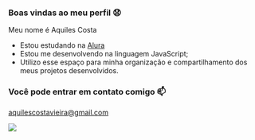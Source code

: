 ### Boas vindas ao meu perfil 😧

Meu nome é Aquiles Costa

- Estou estudando na [Alura](https://www.alura.com.br)
- Estou me desenvolvendo na linguagem JavaScript;
- Utilizo esse espaço para minha organização e compartilhamento dos meus projetos desenvolvidos.

### Você pode entrar em contato comigo 📫
aquilescostavieira@gmail.com

![](https://media.tenor.com/3wen1lf5mK8AAAAM/dragon-ball-z-goku.gif)
